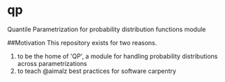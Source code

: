 # qp
Quantile Parametrization for probability distribution functions module

##Motivation
This repository exists for two reasons.
1. to be the home of 'QP', a module for handling probability distributions across parametrizations
2. to teach @aimalz best practices for software carpentry
